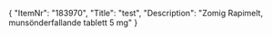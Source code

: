 {
  "ItemNr": "183970",
  "Title": "test",
  "Description": "Zomig Rapimelt, munsönderfallande tablett 5 mg"
}